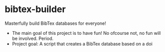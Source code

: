# bibtex-builder
Masterfully build BibTex databases for everyone!

- The main goal of this project is to have fun! No ofcourse not, no fun will be involved. Period.
- Project goal: A script that creates a BibTex database based on a doi  



